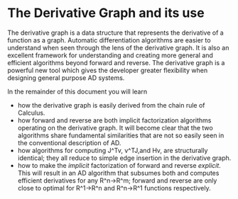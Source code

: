 # The Derivative Graph and its use

The derivative graph is a data structure that represents the derivative of a function as a graph. Automatic differentiation algorithms are easier to understand when seen through the lens of the derivative graph. It is also an excellent framework for understanding and creating more general and efficient algorithms beyond forward and reverse. The derivative graph is a powerful new tool which gives the developer greater flexibility when designing general purpose AD systems.

In the remainder of this document you will learn 
* how the derivative graph is easily derived from the chain rule of Calculus.
* how forward and reverse are both implicit factorization algorithms operating on the derivative graph. It will become clear that the two algorithms share fundamental similarities that are not so easily seen in the conventional description of AD. 
* how algorithms for computing J^Tv, v^TJ,and Hv, are structurally identical; they all reduce to simple edge insertion in the derivative graph. 
* how to make the *implicit* factorization of forward and reverse *explicit*. This will result in an AD algorithm that subsumes both and computes efficient derivatives for any R^n->R^m; forward and reverse are only close to optimal for R^1->R^n and R^n->R^1 functions respectively.
